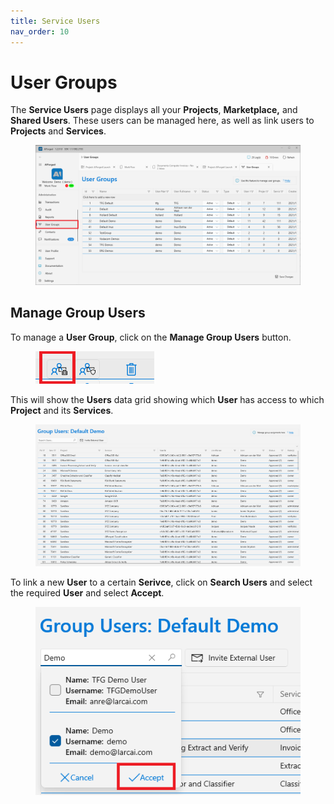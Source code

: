 ```yaml
---
title: Service Users
nav_order: 10
---
```


# User Groups

The **Service Users** page displays all your **Projects**, **Marketplace,** and **Shared Users**. These users can be managed here, as well as link users to **Projects** and **Services**.

<figure><img src=".gitbook/assets/image (38) (1).png" alt=""><figcaption></figcaption></figure>



## Manage Group Users

To manage a **User Group**, click on the **Manage Group Users** button.&#x20;

<figure><img src=".gitbook/assets/image (33) (1).png" alt=""><figcaption></figcaption></figure>

This will show the **Users** data grid showing which **User** has access to which **Project** and its **Services**.

<figure><img src=".gitbook/assets/image (9) (1).png" alt=""><figcaption></figcaption></figure>

To link a new **User** to a certain **Serivce**, click on **Search Users** and select the required **User** and select **Accept**.

<figure><img src=".gitbook/assets/image (7) (1).png" alt=""><figcaption></figcaption></figure>
